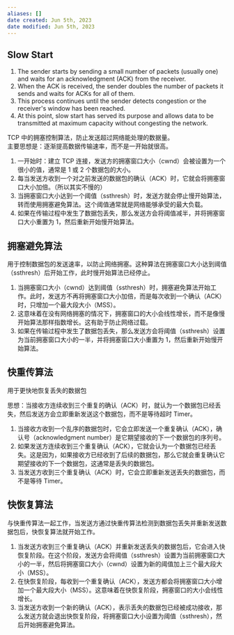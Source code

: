 ```yaml
---
aliases: []
date created: Jun 5th, 2023
date modified: Jun 5th, 2023
---
```


## Slow Start
1. The sender starts by sending a small number of packets (usually one) and waits for an acknowledgment (ACK) from the receiver.
2. When the ACK is received, the sender doubles the number of packets it sends and waits for ACKs for all of them.
3. This process continues until the sender detects congestion or the receiver's window has been reached.
4. At this point, slow start has served its purpose and allows data to be transmitted at maximum capacity without congesting the network.

TCP 中的拥塞控制算法，防止发送超过网络能处理的数据量。  
主要思想是：逐渐提高数据传输速率，而不是一开始就很高。
1. 一开始时：建立 TCP 连接，发送方的拥塞窗口大小（cwnd）会被设置为一个很小的值，通常是 1 或 2 个数据包的大小。
2. 每当发送方收到一个对之前发送的数据包的确认（ACK）时，它就会将拥塞窗口大小加倍。（所以其实不慢的）
3. 当拥塞窗口大小达到一个阈值（ssthresh）时，发送方就会停止慢开始算法，转而使用拥塞避免算法。这个阈值通常就是网络能够承受的最大负载。
4. 如果在传输过程中发生了数据包丢失，那么发送方会将阈值减半，并将拥塞窗口大小重置为 1，然后重新开始慢开始算法。

## 拥塞避免算法
用于控制数据包的发送速率，以防止网络拥塞。这种算法在拥塞窗口大小达到阈值（ssthresh）后开始工作，此时慢开始算法已经停止。

1. 当拥塞窗口大小（cwnd）达到阈值（ssthresh）时，拥塞避免算法开始工作。此时，发送方不再将拥塞窗口大小加倍，而是每次收到一个确认（ACK）时，只增加一个最大段大小（MSS）。
2. 这意味着在没有网络拥塞的情况下，拥塞窗口的大小会线性增长，而不是像慢开始算法那样指数增长。这有助于防止网络过载。
3. 如果在传输过程中发生了数据包丢失，那么发送方会将阈值（ssthresh）设置为当前拥塞窗口大小的一半，并将拥塞窗口大小重置为 1，然后重新开始慢开始算法。

## 快重传算法
用于更快地恢复丢失的数据包

思想：当接收方连续收到三个重复的确认（ACK）时，就认为一个数据包已经丢失，然后发送方会立即重新发送这个数据包，而不是等待超时 Timer。

1. 当接收方收到一个乱序的数据包时，它会立即发送一个重复确认（ACK），确认号（acknowledgment number）是它期望接收的下一个数据包的序列号。
2. 如果发送方连续收到三个重复确认（ACK），它就会认为一个数据包已经丢失。这是因为，如果接收方已经收到了后续的数据包，那么它就会重复确认它期望接收的下一个数据包，这通常是丢失的数据包。
3. 当发送方收到三个重复确认（ACK）时，它会立即重新发送丢失的数据包，而不是等待 Timer。

## 快恢复算法
与快重传算法一起工作，当发送方通过快重传算法检测到数据包丢失并重新发送数据包后，快恢复算法就开始工作。

1. 当发送方收到三个重复确认（ACK）并重新发送丢失的数据包后，它会进入快恢复阶段。在这个阶段，发送方会将阈值（ssthresh）设置为当前拥塞窗口大小的一半，然后将拥塞窗口大小（cwnd）设置为新的阈值加上三个最大段大小（MSS）。
2. 在快恢复阶段，每收到一个重复确认（ACK），发送方都会将拥塞窗口大小增加一个最大段大小（MSS）。这意味着在快恢复阶段，拥塞窗口的大小会线性增长。
3. 当发送方收到一个新的确认（ACK），表示丢失的数据包已经被成功接收，那么发送方就会退出快恢复阶段，将拥塞窗口大小设置为阈值（ssthresh），然后开始拥塞避免算法。